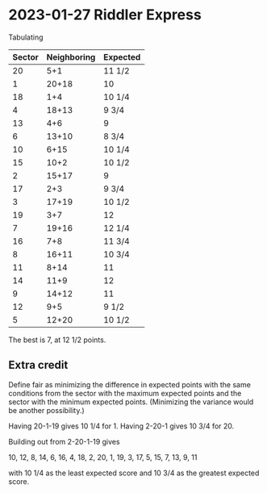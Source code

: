 2023-01-27 Riddler Express
==========================
Tabulating

|Sector|Neighboring|Expected|
|------|-----------|--------|
|20    |5+1        |11 1/2  |
|1     |20+18      |10      |
|18    |1+4        |10 1/4  |
|4     |18+13      |9 3/4   |
|13    |4+6        |9       |
|6     |13+10      |8 3/4   |
|10    |6+15       |10 1/4  |
|15    |10+2       |10 1/2  |
|2     |15+17      |9       |
|17    |2+3        |9 3/4   |
|3     |17+19      |10 1/2  |
|19    |3+7        |12      |
|7     |19+16      |12 1/4  |
|16    |7+8        |11 3/4  |
|8     |16+11      |10 3/4  |
|11    |8+14       |11      |
|14    |11+9       |12      |
|9     |14+12      |11      |
|12    |9+5        |9 1/2   |
|5     |12+20      |10 1/2  |

The best is 7, at 12 1/2 points.

Extra credit
------------
Define fair as minimizing the difference in expected points with the same
conditions from the sector with the maximum expected points and the sector
with the minimum expected points.  (Minimizing the variance would be
another possibility.)

Having 20-1-19 gives 10 1/4 for 1.  Having 2-20-1 gives 10 3/4 for 20.

Building out from 2-20-1-19 gives

10, 12, 8, 14, 6, 16, 4, 18, 2, 20, 1, 19, 3, 17, 5, 15, 7, 13, 9, 11

with 10 1/4 as the least expected score and 10 3/4 as the greatest expected
score.
